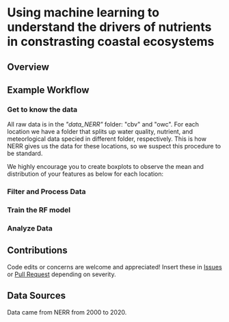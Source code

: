 # Using machine learning to understand the drivers of nutrients in constrasting coastal ecosystems

## Overview

## Example Workflow

### Get to know the data

All raw data is in the _"data_NERR"_ folder: "cbv" and "owc". For each location we have a folder that splits up water quality, nutrient, and meteorlogical data specied in different folder, respectively. This is how NERR gives us the data for these locations, so we suspect this procedure to be standard. 

We highly encourage you to create boxplots to observe the mean and distribution of your features as below for each location:

### Filter and Process Data

### Train the RF model

### Analyze Data

## Contributions

Code edits or concerns are welcome and appreciated! Insert these in [Issues](https://github.com/COMPASS-DOE/bgc_synthesis/issues) or [Pull Request](https://github.com/COMPASS-DOE/bgc_synthesis/projects) depending on severity. 

## Data Sources

Data came from NERR from 2000 to 2020. 


